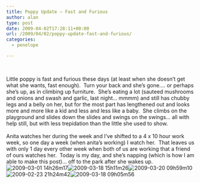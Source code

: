 ```yaml
---
title: Poppy Update – Fast and Furious
author: alan
type: post
date: 2009-04-02T17:28:11+00:00
url: /2009/04/02/poppy-update-fast-and-furious/
categories:
  - penelope

---
```

 

<div>
  <span>Little poppy is fast and furious these days (at least when she doesn&#8217;t get what she wants, fast enough).  Turn your back and she&#8217;s gone&#8230;. or perhaps she&#8217;s up, as in climbing up furniture.  She&#8217;s eating a lot (sauteed mushrooms and onions and swash and garlic, last night&#8230; mmmm) and still has chubby legs and a belly on her, but for the most part has lengthened out and looks more and more like a kid and less and less like a baby.  She climbs on the playground and slides down the slides and swings on the swings&#8230; all with help still, but with less trepidation than the little she used to show.  </span>
</div>

<div>
  <span><br /> </span>
</div>

<div>
  <span>Anita watches her during the week and I&#8217;ve shifted to a 4 x 10 hour work week, so one day a week (when anita&#8217;s working) I watch her.  That leaves us with only 1 day every other week when both of us are working that a friend of ours watches her.  Today is my day, and she&#8217;s napping (which is how I am able to make this post)&#8230; off to the park after she wakes up.</span>
</div>

<div>
</div>

<div>
  <span><img src="http://farm4.static.flickr.com/3555/3383576927_787cbef663_t.jpg" alt="2009-03-01 14h26m17" /><img src="http://farm4.static.flickr.com/3085/3383578715_01b4505550_t.jpg" alt="2009-03-18 15h11m26" /><img src="http://farm4.static.flickr.com/3613/3384391752_21aa260326_t.jpg" alt="2009-03-20 09h59m10" /><img src="http://farm4.static.flickr.com/3633/3384388062_c78c2ebd79_t.jpg" alt="2009-02-23 21h24m42" /><img src="http://farm4.static.flickr.com/3459/3383577941_d7767a3159_t.jpg" alt="2009-03-18 09h05m56" /></span>
</div>

